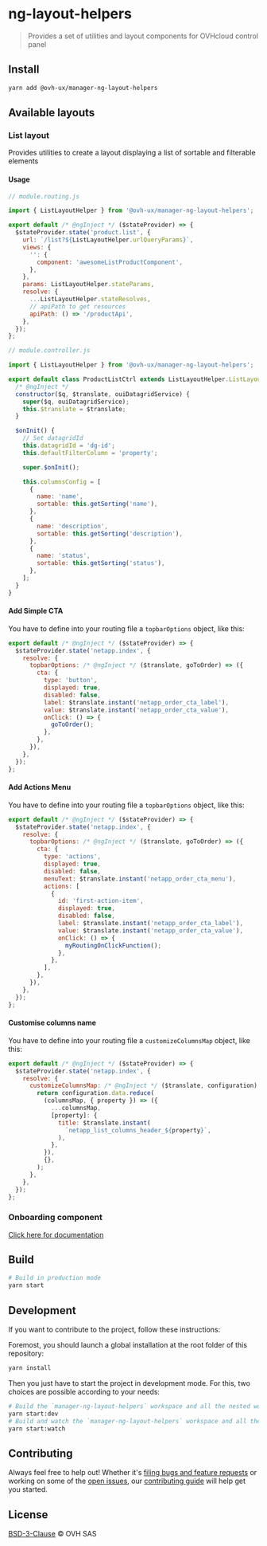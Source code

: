 # ng-layout-helpers

> Provides a set of utilities and layout components for OVHcloud control panel

## Install

```sh
yarn add @ovh-ux/manager-ng-layout-helpers
```

## Available layouts

### List layout

Provides utilities to create a layout displaying a list of sortable and filterable elements

#### Usage

```js
// module.routing.js

import { ListLayoutHelper } from '@ovh-ux/manager-ng-layout-helpers';

export default /* @ngInject */ ($stateProvider) => {
  $stateProvider.state('product.list', {
    url: `/list?${ListLayoutHelper.urlQueryParams}`,
    views: {
      '': {
        component: 'awesomeListProductComponent',
      },
    },
    params: ListLayoutHelper.stateParams,
    resolve: {
      ...ListLayoutHelper.stateResolves,
      // apiPath to get resources
      apiPath: () => '/productApi',
    },
  });
};

```

```js
// module.controller.js

import { ListLayoutHelper } from '@ovh-ux/manager-ng-layout-helpers';

export default class ProductListCtrl extends ListLayoutHelper.ListLayoutCtrl {
  /* @ngInject */
  constructor($q, $translate, ouiDatagridService) {
    super($q, ouiDatagridService);
    this.$translate = $translate;
  }

  $onInit() {
    // Set datagridId
    this.datagridId = 'dg-id';
    this.defaultFilterColumn = 'property';

    super.$onInit();

    this.columnsConfig = [
      {
        name: 'name',
        sortable: this.getSorting('name'),
      },
      {
        name: 'description',
        sortable: this.getSorting('description'),
      },
      {
        name: 'status',
        sortable: this.getSorting('status'),
      },
    ];
  }
}

```

#### Add Simple CTA

You have to define into your routing file a `topbarOptions` object, like this:

```js
export default /* @ngInject */ ($stateProvider) => {
  $stateProvider.state('netapp.index', {
    resolve: {
      topbarOptions: /* @ngInject */ ($translate, goToOrder) => ({
        cta: {
          type: 'button',
          displayed: true,
          disabled: false,
          label: $translate.instant('netapp_order_cta_label'),
          value: $translate.instant('netapp_order_cta_value'),
          onClick: () => {
            goToOrder();
          },
        },
      }),
    },
  });
};
```

#### Add Actions Menu

You have to define into your routing file a `topbarOptions` object, like this:

```js
export default /* @ngInject */ ($stateProvider) => {
  $stateProvider.state('netapp.index', {
    resolve: {
      topbarOptions: /* @ngInject */ ($translate, goToOrder) => ({
        cta: {
          type: 'actions',
          displayed: true,
          disabled: false,
          menuText: $translate.instant('netapp_order_cta_menu'),
          actions: [
            {
              id: 'first-action-item',
              displayed: true,
              disabled: false,
              label: $translate.instant('netapp_order_cta_label'),
              value: $translate.instant('netapp_order_cta_value'),
              onClick: () => {
                myRoutingOnClickFunction();
              },
            },
          ],
        },
      }),
    },
  });
};
```

#### Customise columns name

You have to define into your routing file a `customizeColumnsMap` object, like this:

```js
export default /* @ngInject */ ($stateProvider) => {
  $stateProvider.state('netapp.index', {
    resolve: {
      customizeColumnsMap: /* @ngInject */ ($translate, configuration) => {
        return configuration.data.reduce(
          (columnsMap, { property }) => ({
            ...columnsMap,
            [property]: {
              title: $translate.instant(
                `netapp_list_columns_header_${property}`,
              ),
            },
          }),
          {},
        );
      },
    },
  });
};
```

### Onboarding component

[Click here for documentation](src/onboarding/README.md)

## Build

```sh
# Build in production mode
yarn start
```

## Development

If you want to contribute to the project, follow these instructions:

Foremost, you should launch a global installation at the root folder of this repository:

```sh
yarn install
```

Then you just have to start the project in development mode. For this, two choices are possible according to your needs:

```sh
# Build the `manager-ng-layout-helpers` workspace and all the nested workspaces in development mode and watch only `manager-ng-layout-helpers` workspace
yarn start:dev
# Build and watch the `manager-ng-layout-helpers` workspace and all the nested workspaces in development mode
yarn start:watch
```

## Contributing

Always feel free to help out! Whether it's [filing bugs and feature requests](https://github.com/ovh/manager/issues/new) or working on some of the [open issues](https://github.com/ovh/manager/issues), our [contributing guide](https://github.com/ovh/manager/blob/master/CONTRIBUTING.md) will help get you started.

## License

[BSD-3-Clause](LICENSE) © OVH SAS
